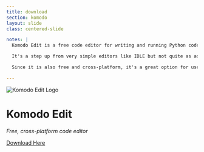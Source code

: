 ```yaml
---
title: download
section: komodo
layout: slide
class: centered-slide

notes: |
  Komodo Edit is a free code editor for writing and running Python code.

  It's a step up from very simple editors like IDLE but not quite as advanced as the programs used in industry. It's a nice mid-way point.

  Since it is also free and cross-platform, it's a great option for use in schools.

---
```


![Komodo Edit Logo](/Building-with-Python/taster/images/komodo-edit.png)

# Komodo Edit

_Free, cross-platform code editor_

[Download Here](http://komodoide.com/download/#edit)
